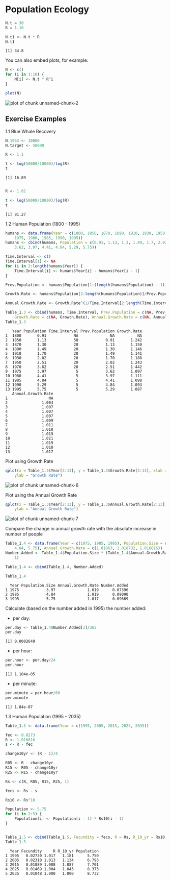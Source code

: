 Population Ecology
========================================================





```r
N.t = 30
R = 1.16

N.t1 <- N.t * R
N.t1
```

```
[1] 34.8
```


You can also embed plots, for example:


```r
N <- c()
for (i in 1:10) {
    N[i] <- N.t * R^i
}

plot(N)
```

![plot of chunk unnamed-chunk-2](figure/unnamed-chunk-2.png) 




## Exercise Examples

1.1 Blue Whale Recovery

```r
N.1963 <- 10000
N.target <- 50000

R <- 1.1

t <- log(50000/10000)/log(R)
t
```

```
[1] 16.89
```

```r

R <- 1.02

t <- log(50000/10000)/log(R)
t
```

```
[1] 81.27
```

  
1.2 Human Population (1800 - 1995)  

```r
humans <- data.frame(Year = c(1800, 1850, 1870, 1890, 1910, 1930, 1950, 1970, 
    1975, 1980, 1985, 1990, 1995))
humans <- cbind(humans, Population = c(0.91, 1.13, 1.3, 1.49, 1.7, 2.02, 2.51, 
    3.62, 3.97, 4.41, 4.84, 5.29, 5.75))

Time.Interval <- c()
Time.Interval[1] <- NA
for (i in 2:length(humans$Year)) {
    Time.Interval[i] <- humans$Year[i] - humans$Year[i - 1]
}

Prev.Population <- humans$Population[1:(length(humans$Population) - 1)]

Growth.Rate <- humans$Population[2:length(humans$Population)]/Prev.Population

Annual.Growth.Rate <- Growth.Rate^(1/Time.Interval[2:length(Time.Interval)])

Table_1.3 <- cbind(humans, Time.Interval, Prev.Population = c(NA, Prev.Population), 
    Growth.Rate = c(NA, Growth.Rate), Annual.Growth.Rate = c(NA, Annual.Growth.Rate))
Table_1.3
```

```
   Year Population Time.Interval Prev.Population Growth.Rate
1  1800       0.91            NA              NA          NA
2  1850       1.13            50            0.91       1.242
3  1870       1.30            20            1.13       1.150
4  1890       1.49            20            1.30       1.146
5  1910       1.70            20            1.49       1.141
6  1930       2.02            20            1.70       1.188
7  1950       2.51            20            2.02       1.243
8  1970       3.62            20            2.51       1.442
9  1975       3.97             5            3.62       1.097
10 1980       4.41             5            3.97       1.111
11 1985       4.84             5            4.41       1.098
12 1990       5.29             5            4.84       1.093
13 1995       5.75             5            5.29       1.087
   Annual.Growth.Rate
1                  NA
2               1.004
3               1.007
4               1.007
5               1.007
6               1.009
7               1.011
8               1.018
9               1.019
10              1.021
11              1.019
12              1.018
13              1.017
```





Plot using Growth Rate  


```r
qplot(x = Table_1.3$Year[2:13], y = Table_1.3$Growth.Rate[2:13], xlab = "Year", 
    ylab = "Growth Rate")
```

![plot of chunk unnamed-chunk-6](figure/unnamed-chunk-6.png) 

  
Plot using the Annual Growth Rate  


```r
qplot(x = Table_1.3$Year[2:13], y = Table_1.3$Annual.Growth.Rate[2:13], xlab = "Year", 
    ylab = "Annual Growth Rate")
```

![plot of chunk unnamed-chunk-7](figure/unnamed-chunk-7.png) 


Compare the change in annual growth rate with the absolute increase in number of people


```r
Table_1.4 <- data.frame(Year = c(1975, 1985, 1995), Population.Size = c(3.97, 
    4.84, 5.75), Annual.Growth.Rate = c(1.01863, 1.018782, 1.016816))
Number.Added <- Table_1.4$Population.Size * (Table_1.4$Annual.Growth.Rate - 
    1)

Table_1.4 <- cbind(Table_1.4, Number.Added)

Table_1.4
```

```
  Year Population.Size Annual.Growth.Rate Number.Added
1 1975            3.97              1.019      0.07396
2 1985            4.84              1.019      0.09090
3 1995            5.75              1.017      0.09669
```


Calculate (based on the number added in 1995) the number added:   
 * per day:  

```r
per.day <- Table_1.4$Number.Added[3]/365
per.day
```

```
[1] 0.0002649
```

 * per hour:  

```r
per.hour <- per.day/24
per.hour
```

```
[1] 1.104e-05
```

 * per minute:

```r
per.minute = per.hour/60
per.minute
```

```
[1] 1.84e-07
```

  
1.3 Human Population (1995 - 2035)


```r
Table_1.5 <- data.frame(Year = c(1995, 2005, 2015, 2025, 2035))

fec <- 0.0273
R <- 1.016816
s <- R - fec

change10yr <- (R - 1)/4

R05 <- R - change10yr
R15 <- R05 - change10yr
R25 <- R15 - change10yr

Rs <- c(R, R05, R15, R25, 1)

fecs <- Rs - s

Rs10 <- Rs^10

Population <- 5.75
for (i in 2:5) {
    Population[i] <- Population[i - 1] * Rs10[i - 1]
}


Table_1.5 <- cbind(Table_1.5, Fecundity = fecs, R = Rs, R_10_yr = Rs10, Population = Population)
Table_1.5
```

```
  Year Fecundity     R R_10_yr Population
1 1995   0.02730 1.017   1.181      5.750
2 2005   0.02310 1.013   1.134      6.793
3 2015   0.01889 1.008   1.087      7.701
4 2025   0.01469 1.004   1.043      8.373
5 2035   0.01048 1.000   1.000      8.732
```


